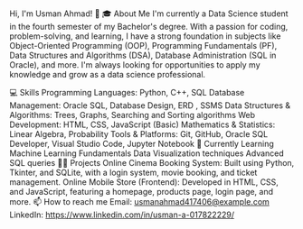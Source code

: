 Hi, I'm Usman Ahmad! 👋
🎓 About Me
I'm currently a Data Science student in the fourth semester of my Bachelor's degree. With a passion for coding, problem-solving, and learning, I have a strong foundation in subjects like Object-Oriented Programming (OOP), Programming Fundamentals (PF), Data Structures and Algorithms (DSA), Database Administration (SQL in Oracle), and more. I'm always looking for opportunities to apply my knowledge and grow as a data science professional.

💻 Skills
Programming Languages: Python, C++, SQL
Database Management: Oracle SQL, Database Design, ERD , SSMS
Data Structures & Algorithms: Trees, Graphs, Searching and Sorting algorithms
Web Development: HTML, CSS, JavaScript (Basic)
Mathematics & Statistics: Linear Algebra, Probability
Tools & Platforms: Git, GitHub, Oracle SQL Developer, Visual Studio Code, Jupyter Notebook
🌱 Currently Learning
Machine Learning Fundamentals
Data Visualization techniques
Advanced SQL queries
👨‍💻 Projects
Online Cinema Booking System: Built using Python, Tkinter, and SQLite, with a login system, movie booking, and ticket management.
Online Mobile Store (Frontend): Developed in HTML, CSS, and JavaScript, featuring a homepage, products page, login page, and more.
📫 How to reach me
Email: usmanahmad417406@example.com
LinkedIn: https://www.linkedin.com/in/usman-a-017822229/
